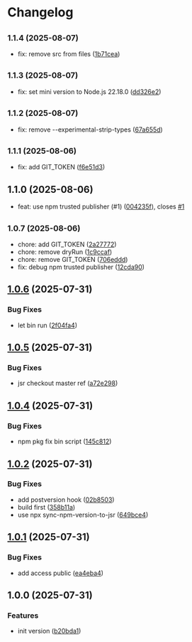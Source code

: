 # Changelog

## <small>1.1.4 (2025-08-07)</small>

* fix: remove src from files ([1b71cea](https://github.com/node-modules/sync-npm-version-to-jsr/commit/1b71cea))

## <small>1.1.3 (2025-08-07)</small>

* fix: set mini version to Node.js 22.18.0 ([dd326e2](https://github.com/node-modules/sync-npm-version-to-jsr/commit/dd326e2))

## <small>1.1.2 (2025-08-07)</small>

* fix: remove --experimental-strip-types ([67a655d](https://github.com/node-modules/sync-npm-version-to-jsr/commit/67a655d))

## <small>1.1.1 (2025-08-06)</small>

* fix: add GIT_TOKEN ([f6e51d3](https://github.com/node-modules/sync-npm-version-to-jsr/commit/f6e51d3))

## 1.1.0 (2025-08-06)

* feat: use npm trusted publisher (#1) ([004235f](https://github.com/node-modules/sync-npm-version-to-jsr/commit/004235f)), closes [#1](https://github.com/node-modules/sync-npm-version-to-jsr/issues/1)

## <small>1.0.7 (2025-08-06)</small>

* chore: add GIT_TOKEN ([2a27772](https://github.com/node-modules/sync-npm-version-to-jsr/commit/2a27772))
* chore: remove dryRun ([1c9ccaf](https://github.com/node-modules/sync-npm-version-to-jsr/commit/1c9ccaf))
* chore: remove GIT_TOKEN ([706eddd](https://github.com/node-modules/sync-npm-version-to-jsr/commit/706eddd))
* fix: debug npm trusted publisher ([12cda90](https://github.com/node-modules/sync-npm-version-to-jsr/commit/12cda90))

## [1.0.6](https://github.com/node-modules/sync-npm-version-to-jsr/compare/v1.0.5...v1.0.6) (2025-07-31)


### Bug Fixes

* let bin run ([2f04fa4](https://github.com/node-modules/sync-npm-version-to-jsr/commit/2f04fa4f29e9c6fd921294cc0aa8885eafc8de1a))

## [1.0.5](https://github.com/node-modules/sync-npm-version-to-jsr/compare/v1.0.4...v1.0.5) (2025-07-31)


### Bug Fixes

* jsr checkout master ref ([a72e298](https://github.com/node-modules/sync-npm-version-to-jsr/commit/a72e29893c5ddb4cba3b81e5200bcb05a3dbb50e))

## [1.0.4](https://github.com/node-modules/sync-npm-version-to-jsr/compare/v1.0.3...v1.0.4) (2025-07-31)


### Bug Fixes

* npm pkg fix bin script ([145c812](https://github.com/node-modules/sync-npm-version-to-jsr/commit/145c812b9a23f439ea2a3a8f73e18c135545d943))

## [1.0.2](https://github.com/node-modules/sync-npm-version-to-jsr/compare/v1.0.1...v1.0.2) (2025-07-31)


### Bug Fixes

* add postversion hook ([02b8503](https://github.com/node-modules/sync-npm-version-to-jsr/commit/02b85039d7ce539e0f038d5abcfeb48434d8ce4b))
* build first ([358b11a](https://github.com/node-modules/sync-npm-version-to-jsr/commit/358b11abb9569666ee350d241c76e66364816481))
* use npx sync-npm-version-to-jsr ([649bce4](https://github.com/node-modules/sync-npm-version-to-jsr/commit/649bce4dcc8ea788b442416a15f2f505c586d4c0))

## [1.0.1](https://github.com/node-modules/sync-npm-version-to-jsr/compare/v1.0.0...v1.0.1) (2025-07-31)


### Bug Fixes

* add access public ([ea4eba4](https://github.com/node-modules/sync-npm-version-to-jsr/commit/ea4eba4050fd674723b9991c0408e0b8a3dec2f6))

## 1.0.0 (2025-07-31)


### Features

* init version ([b20bda1](https://github.com/node-modules/sync-npm-version-to-jsr/commit/b20bda13cdaf5da89157d8b0c533fa99a4dd32bc))
